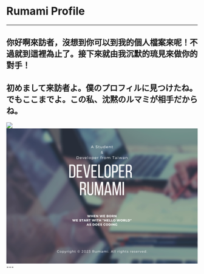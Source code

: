 # Rumami Profile
---
<p align="center"><h2><b>你好啊來訪者，沒想到你可以到我的個人檔案來呢！不過就到這裡為止了。接下來就由我沉默的琉見來做你的對手！</b></h2></p>
<p align="center"><h2><b>初めまして来訪者よ。僕のプロフィルに見つけたね。でもここまでよ。この私、沈黙のルマミが相手だからね。</b></h2></p>
<img src="https://komarev.com/ghpvc/?username=rumamitw01&color=9cfe6d" align="left">
<img src="./Github_Cover.png" align="center">
---
